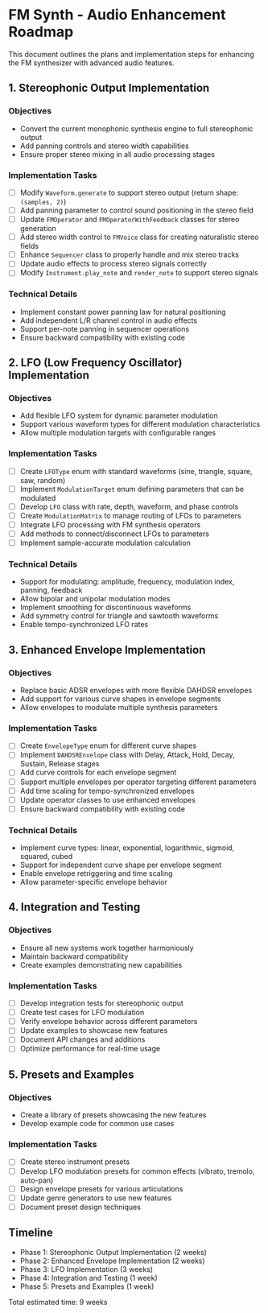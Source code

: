 # FM Synth - Audio Enhancement Roadmap

This document outlines the plans and implementation steps for enhancing the FM synthesizer with advanced audio features.

## 1. Stereophonic Output Implementation

### Objectives
- Convert the current monophonic synthesis engine to full stereophonic output
- Add panning controls and stereo width capabilities
- Ensure proper stereo mixing in all audio processing stages

### Implementation Tasks
- [ ] Modify `Waveform.generate` to support stereo output (return shape: `(samples, 2)`)
- [ ] Add panning parameter to control sound positioning in the stereo field
- [ ] Update `FMOperator` and `FMOperatorWithFeedback` classes for stereo generation
- [ ] Add stereo width control to `FMVoice` class for creating naturalistic stereo fields
- [ ] Enhance `Sequencer` class to properly handle and mix stereo tracks
- [ ] Update audio effects to process stereo signals correctly
- [ ] Modify `Instrument.play_note` and `render_note` to support stereo signals

### Technical Details
- Implement constant power panning law for natural positioning
- Add independent L/R channel control in audio effects
- Support per-note panning in sequencer operations
- Ensure backward compatibility with existing code

## 2. LFO (Low Frequency Oscillator) Implementation

### Objectives
- Add flexible LFO system for dynamic parameter modulation
- Support various waveform types for different modulation characteristics
- Allow multiple modulation targets with configurable ranges

### Implementation Tasks
- [ ] Create `LFOType` enum with standard waveforms (sine, triangle, square, saw, random)
- [ ] Implement `ModulationTarget` enum defining parameters that can be modulated
- [ ] Develop `LFO` class with rate, depth, waveform, and phase controls
- [ ] Create `ModulationMatrix` to manage routing of LFOs to parameters
- [ ] Integrate LFO processing with FM synthesis operators
- [ ] Add methods to connect/disconnect LFOs to parameters
- [ ] Implement sample-accurate modulation calculation

### Technical Details
- Support for modulating: amplitude, frequency, modulation index, panning, feedback
- Allow bipolar and unipolar modulation modes
- Implement smoothing for discontinuous waveforms
- Add symmetry control for triangle and sawtooth waveforms
- Enable tempo-synchronized LFO rates

## 3. Enhanced Envelope Implementation

### Objectives
- Replace basic ADSR envelopes with more flexible DAHDSR envelopes
- Add support for various curve shapes in envelope segments
- Allow envelopes to modulate multiple synthesis parameters

### Implementation Tasks
- [ ] Create `EnvelopeType` enum for different curve shapes
- [ ] Implement `DAHDSREnvelope` class with Delay, Attack, Hold, Decay, Sustain, Release stages
- [ ] Add curve controls for each envelope segment
- [ ] Support multiple envelopes per operator targeting different parameters
- [ ] Add time scaling for tempo-synchronized envelopes
- [ ] Update operator classes to use enhanced envelopes
- [ ] Ensure backward compatibility with existing code

### Technical Details
- Implement curve types: linear, exponential, logarithmic, sigmoid, squared, cubed
- Support for independent curve shape per envelope segment
- Enable envelope retriggering and time scaling
- Allow parameter-specific envelope behavior

## 4. Integration and Testing

### Objectives
- Ensure all new systems work together harmoniously
- Maintain backward compatibility
- Create examples demonstrating new capabilities

### Implementation Tasks
- [ ] Develop integration tests for stereophonic output
- [ ] Create test cases for LFO modulation
- [ ] Verify envelope behavior across different parameters
- [ ] Update examples to showcase new features
- [ ] Document API changes and additions
- [ ] Optimize performance for real-time usage

## 5. Presets and Examples

### Objectives
- Create a library of presets showcasing the new features
- Develop example code for common use cases

### Implementation Tasks
- [ ] Create stereo instrument presets
- [ ] Develop LFO modulation presets for common effects (vibrato, tremolo, auto-pan)
- [ ] Design envelope presets for various articulations
- [ ] Update genre generators to use new features
- [ ] Document preset design techniques

## Timeline

- Phase 1: Stereophonic Output Implementation (2 weeks)
- Phase 2: Enhanced Envelope Implementation (2 weeks)
- Phase 3: LFO Implementation (3 weeks)
- Phase 4: Integration and Testing (1 week)
- Phase 5: Presets and Examples (1 week)

Total estimated time: 9 weeks